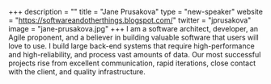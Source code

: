 +++
description = ""
title = "Jane Prusakova"
type = "new-speaker"
website = "https://softwareandotherthings.blogspot.com/"
twitter = "jprusakova"
image = "jane-prusakova.jpg"
+++
I am a software architect, developer, an Agile proponent, and a believer in building valuable software that users will love to use. I build large back-end systems that require high-performance and high-reliability, and process vast amounts of data. Our most successful projects rise from excellent communication, rapid iterations, close contact with the client, and quality infrastructure.